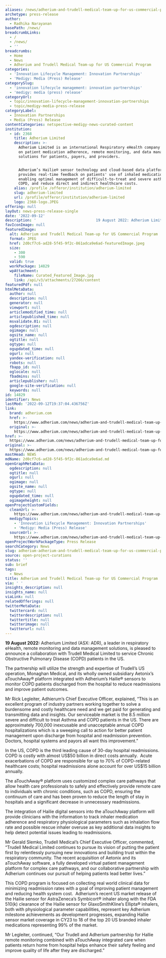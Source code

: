 ```yaml
---
aliases: /news/adherium-and-trudell-medical-team-up-for-us-commercial-program
archetype: press-release
author:
  - Radhika Narayanan
basePath: /news/
breadcrumbLinks:
  - /
  - /news/
  - ''
breadcrumbs:
  - Home
  - News
  - Adherium and Trudell Medical Team-up for US Commercial Program
categories:
  - 'Innovation Lifecycle Management: Innovation Partnerships'
  - 'Medigy: Media (Press) Release'
categorySlug:
  - 'innovation lifecycle management: innovation partnerships'
  - 'medigy: media (press) release'
categoryUrl:
  - topic/innovation-lifecycle-management-innovation-partnerships
  - topic/medigy-media-press-release
categoryLabel:
  - Innovation Partnerships
  - Media (Press) Release
contentCategories: netspective-medigy-news-curated-content
institution:
  - id: 2368
    title: Adherium Limited
    description: >-
      Adherium Limited is an international Respiratory eHealth company focused
      on patient medication adherence, remote monitoring, and data management
      solutions for patients, payers, and providers.


      Adherium’s Hailie® sensor technology and cloud-based data platform
      provides real-time feedback on patients' use of inhaled medication,
      enabling optimal management of difficult-to-treat and severe asthma and
      COPD, and reduce direct and indirect healthcare costs.
    alias: /profile /offeror/institution/adherium-limited
    slug: adherium-limited
    url: /profile/offeror/institution/adherium-limited
    logo: 2368-logo.JPEG
offering: null
layOut: news-press-release-single
date: '2022-09-12'
description: '                           19 August 2022: Adherium Limited (ASX: ADR), a leader in respiratory eHealth, remote monitoring and data management solutions, is pleased to announce a collaboration with Tr'
favIconImage: null
featuredImage:
  alt: Adherium and Trudell Medical Team-up for US Commercial Program
  format: JPEG
  href: 2d0cf7c6-ad28-5f45-9f2c-861adca9e6ad-featuredImage.jpeg
  size:
    - 300
    - 590
  valid: true
  workPackage: 14829
  wpAttachment:
    fileName: Curated_Featured_Image.jpg
    link: /api/v3/attachments/27266/content
featuredPdf: null
htmlMetaData:
  author: null
  description: null
  generator: null
  viewport: null
  articlemodified_time: null
  articlepublished_time: null
  msvalidate.01: null
  ogdescription: null
  ogimage: null
  ogsite_name: null
  ogtitle: null
  ogtype: null
  ogupdated_time: null
  ogurl: null
  yandex-verification: null
  robots: null
  fbapp_id: null
  oglocale: null
  fbadmins: null
  articlepublisher: null
  google-site-verification: null
  keywords: null
id: 14829
identifier: News
lastMod: '2022-09-12T19:37:04.436756Z'
link:
  brand: adherium.com
  href: >-
    https://www.adherium.com/news/adherium-and-trudell-medical-team-up-for-us-commercial-program/
  original: >-
    https://www.adherium.com/news/adherium-and-trudell-medical-team-up-for-us-commercial-program/
href: >-
  https://www.adherium.com/news/adherium-and-trudell-medical-team-up-for-us-commercial-program/
original: >-
  https://www.adherium.com/news/adherium-and-trudell-medical-team-up-for-us-commercial-program/
mastHead: NEWS
mdName: 2d0cf7c6-ad28-5f45-9f2c-861adca9e6ad.md
openGraphMetaData:
  ogdescription: null
  ogtitle: null
  ogurl: null
  ogimage: null
  ogsite_name: null
  ogtype: null
  ogupdated_time: null
  ogimageheight: null
openProjectCustomFields:
  cleanUrl: >-
    https://www.adherium.com/news/adherium-and-trudell-medical-team-up-for-us-commercial-program/
  medigyTopics:
    - 'Innovation Lifecycle Management: Innovation Partnerships'
    - 'Medigy: Media (Press) Release'
  sourceUrl: >-
    https://www.adherium.com/news/adherium-and-trudell-medical-team-up-for-us-commercial-program/
openProjectWorkPackageType: Press Release
searchCategory: News
slug: adherium-adherium-and-trudell-medical-team-up-for-us-commercial-program
source: open-project-curations
status: ''
sub: brief
tags:
  - News
title: Adherium and Trudell Medical Team-up for US Commercial Program
via: ' '
insights_description: null
insights_name: null
viaLink: null
relatedOfferings: null
twitterMetaData:
  twittercard: null
  twitterdescription: null
  twittertitle: null
  twitterimage: null
  twitterurl: null
---
```

<div id="readability-page-1" class="page"><section>     <div>         <div>             <p><strong>19 August 2022:</strong> Adherium Limited (ASX: ADR), a leader in respiratory eHealth, remote monitoring and data management solutions, is pleased to announce a collaboration with Trudell Medical Limited to service Chronic Obstructive Pulmonary Disease (COPD) patients in the US.</p> <p>The partnership will utilize the strength and expertise of Trudell’s US operation, Monaghan Medical, and its wholly owned subsidiary Aetonix’s aTouchAway® platform integrated with Adherium’s Hailie® sensors to monitor COPD patients discharged from the hospital to reduce readmissions and improve patient outcomes.</p> <p>Mr Rick Legleiter, Adhierum’s Chief Executive Officer, explained, “This is an excellent program of industry partners working together to solve a burdensome and costly healthcare need and we get paid for generating and transmitting data and insights. Our serviceable market is the 8.5 million severe and difficult to treat Asthma and COPD patients in the US. There are approximately 700,000 inexcusable and unacceptable annual COPD hospitalizations which is a sweeping call to action for better patient management upon discharge from hospital and readmission prevention. Doctors, hospital systems and payors all want this improvement.”</p> <p>In the US, COPD is the third leading cause of 30-day hospital readmissions.&nbsp; COPD is costly with almost US$50 billion in direct costs annually.&nbsp; Acute exacerbations of COPD are responsible for up to 70% of COPD-related healthcare costs; hospital readmissions alone account for over US$15 billion annually.&nbsp;</p> <p>The aTouchAway® platform uses customized complex care pathways that allow health care professionals to safely and effectively provide remote care to individuals with chronic conditions, such as COPD, ensuring the continuum of care and has been proven to reduce the length of stay in hospitals and a significant decrease in unnecessary readmissions.</p> <p>The integration of Hailie digital sensors into the aTouchAway platform will provide clinicians with the information to track inhaler medication adherence and respiratory physiological parameters such as inhalation flow rate and possible rescue inhaler overuse as key additional data insights to help detect potential issues leading to readmissions.</p> <p>Mr Gerald Slemko, Trudell Medical’s Chief Executive Officer, commented, “Trudell Medical Limited continues to pursue its vision of putting the patient first by relentlessly pursuing new innovations and building trust within the respiratory community. The recent acquisition of Aetonix and its aTouchAway software, a fully developed virtual patient management platform for complex care pathways, and our collaborative partnership with Adherium continues our pursuit of helping patients lead better lives.”</p> <p>This COPD program is focused on collecting real world clinical data for minimizing readmission rates with a goal of improving patient management and reducing health system cost.&nbsp; Adherium’s recent US market release of the Hailie sensor for AstraZeneca’s Symbicort® inhaler along with the FDA 510(k) clearance of the Hailie sensor for GlaxoSmithKline’s Ellipta® inhalers, both with physiological parameter capabilities, represent key Adherium milestone achievements as development progresses, expanding Hallie sensor market coverage in CY23 to 18 of the top 20 US branded inhaler medications representing 99% of the market.</p> <p>Mr Legleiter, continued, “Our Trudell and Adherium partnership for Hallie remote monitoring combined with aTouchAway integrated care when patients return home from hospital helps enhance their safety feeling and improve quality of life after they are discharged.”</p>         </div>     </div> </section></div>